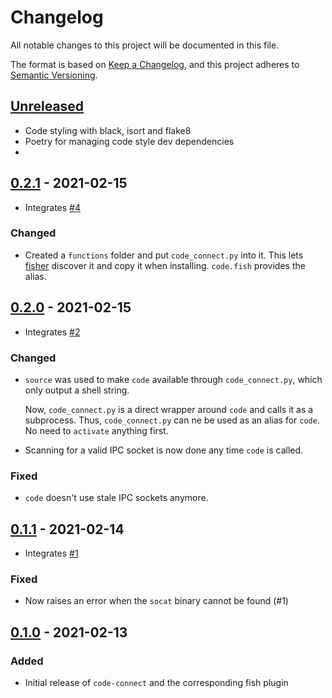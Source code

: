 # Changelog

All notable changes to this project will be documented in this file.

The format is based on [Keep a Changelog](https://keepachangelog.com/en/1.0.0/),
and this project adheres to [Semantic Versioning](https://semver.org/spec/v2.0.0.html).

## [Unreleased]

- Code styling with black, isort and flake8
- Poetry for managing code style dev dependencies
- 

## [0.2.1] - 2021-02-15

- Integrates [#4](https://github.com/chvolkmann/code-connect/pull/4)

### Changed

- Created a `functions` folder and put `code_connect.py` into it. This lets [fisher](https://github.com/jorgebucaran/fisher#creating-a-plugin) discover it and copy it when installing. `code.fish` provides the alias.

## [0.2.0] - 2021-02-15

- Integrates [#2](https://github.com/chvolkmann/code-connect/pull/2)

### Changed

- `source` was used to make `code` available through `code_connect.py`, which only output a shell string.

  Now, `code_connect.py` is a direct wrapper around `code` and calls it as a subprocess. Thus, `code_connect.py` can ne be used as an alias for `code`. No need to `activate` anything first.

- Scanning for a valid IPC socket is now done any time `code` is called.

### Fixed

- `code` doesn't use stale IPC sockets anymore.

## [0.1.1] - 2021-02-14

- Integrates [#1](https://github.com/chvolkmann/code-connect/pull/1)

### Fixed

- Now raises an error when the `socat` binary cannot be found (#1)

## [0.1.0] - 2021-02-13

### Added

- Initial release of `code-connect` and the corresponding fish plugin

[unreleased]: https://github.com/chvolkmann/code-connect/compare/v0.2.1...HEAD
[0.2.1]: https://github.com/chvolkmann/code-connect/compare/v0.2.0...v0.2.1
[0.2.0]: https://github.com/chvolkmann/code-connect/compare/v0.1.1...v0.2.0
[0.1.1]: https://github.com/chvolkmann/code-connect/compare/v0.1.0...v0.1.1
[0.1.0]: https://github.com/chvolkmann/code-connect/releases/tag/v0.1.0
